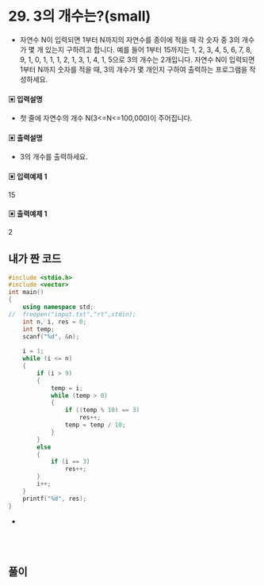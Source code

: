# 29. 3의 개수는?(small)

* 자연수 N이 입력되면 1부터 N까지의 자연수를 종이에 적을 때 각 숫자 중 3의 개수가 몇 개 
있는지 구하려고 합니다. 예를 들어 1부터 15까지는 1, 2, 3, 4, 5, 6, 7, 8, 9, 1, 0, 1, 1, 1, 2, 1, 3, 1, 4, 1, 5으로 3의 개수는 2개입니다. 자연수 N이 입력되면 1부터 N까지 숫자를 적을 때, 3의 개수가 몇 개인지 구하여 출력하는 프로그램을 작성하세요.



#### ▣ 입력설명

* 첫 줄에 자연수의 개수 N(3<=N<=100,000)이 주어집니다.



#### ▣ 출력설명

* 3의 개수를 출력하세요.



#### ▣ 입력예제 1

15



#### ▣ 출력예제 1

2


## 내가 짠 코드

```c++
#include <stdio.h>
#include <vector>
int main()
{
	using namespace std;
//	freopen("input.txt","rt",stdin);
	int n, i, res = 0;
	int temp;
	scanf("%d", &n);
	
	i = 1;
	while (i <= n)
	{
		if (i > 9)
		{
			temp = i;
			while (temp > 0)
			{
				if ((temp % 10) == 3)
					res++;
				temp = temp / 10;
			}
		}
		else 
		{
			if (i == 3)
				res++;
		}
		i++;
	}
	printf("%d", res);
}


```
*
<br><br> 

## 풀이

```c++

```

